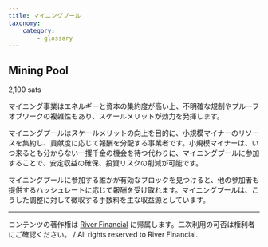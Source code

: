 ```yaml
---
title: マイニングプール
taxonomy:
    category:
        - glossary
---
```


## Mining Pool
2,100 sats

マイニング事業はエネルギーと資本の集約度が高い上、不明確な規制やプルーフオブワークの複雑性もあり、スケールメリットが効力を発揮します。

マイニングプールはスケールメリットの向上を目的に、小規模マイナーのリソースを集約し、貢献度に応じて報酬を分配する事業者です。小規模マイナーは、いつ来るとも分からない一攫千金の機会を待つ代わりに、マイニングプールに参加することで、安定収益の確保、投資リスクの削減が可能です。

マイニングプールに参加する誰かが有効なブロックを見つけると、他の参加者も提供するハッシュレートに応じて報酬を受け取れます。マイニングプールは、こうした調整に対して徴収する手数料を主な収益源としています。

---
コンテンツの著作権は [River Financial](https://river.com/) に帰属します。二次利用の可否は権利者にご確認ください。 / All rights reserved to River Financial.
